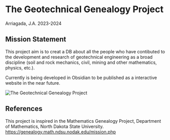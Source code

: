 # The Geotechnical Genealogy Project
Arriagada, J.A. 2023-2024

## Mission Statement
This project aim is to creat a DB about all the people who have contibuted to the development and research of geotechnical engineering as a broad discipline (soil and rock mechanics, civil, mining and other mathematics, physics, etc.).

Currently is being developed in Obsidian to be published as a interactive website in the near future.

![The Geotechnical Genealogy Project]([http://url/to/img.png](https://github.com/jarriagadat/the_geotechnical_geneaology_project/blob/main/2024_1708%20Graph_v01.jpg))


## References
This project is inspired in the Mathematics Genealogy Project, Department of Mathematics, North Dakota State University.
https://genealogy.math.ndsu.nodak.edu/mission.php
